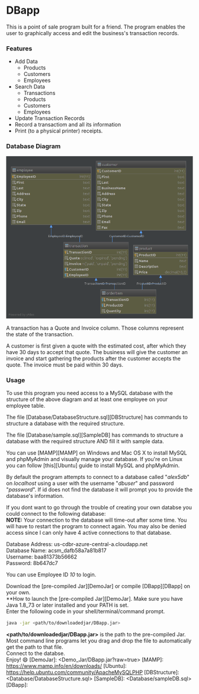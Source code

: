 # DBapp

This is a point of sale program built for a friend. The program enables the user to graphically access and edit the business's transaction records.
### Features
  - Add Data
    - Products
    - Customers
    - Employees
  - Search Data
    - Transactions
    - Products
    - Customers
    - Employees
  - Update Transaction Records
  - Record a transactiom and all its information
  - Print (to a physical printer) receipts.
  
### Database Diagram
![Database diagram](Database/diagram.png)

A transaction has a Quote and Invoice column. Those columns represent the state of the transaction.

A customer is first given a quote with the estimated cost, after which they have 30 days to accept that quote.
The business will give the customer an invoice and start gathering the products after the customer accepts the quote. The invoice must be paid within 30 days.

### Usage
To use this program you need access to a MySQL database with the structure of the above diagram and at least one employee on your employee table.

The file [Database/DatabaseStructure.sql][DBStructure] has commands to structure a database with the required structure. 

The file [Database/sample.sql][SampleDB] has commands to structure a database with the required structure AND fill it with sample data. 

You can use [MAMP][MAMP] on Windows and Mac OS X to install MySQL and phpMyAdmin and visually manage your database.
If you're on Linux you can follow [this][Ubuntu] guide to install MySQL and phpMyAdmin.

By default the program attempts to connect to a database called "*alex5db*" on *localhost* using a user with the username "*dbuser*" and password "*password*". If id does not find the database it will prompt you to provide the database's information.

If you dont want to go through the trouble of creating your own databse you could connect to the following database:  
**NOTE:** Your connection to the database will time-out after some time. You will have to restart the program to connect again. You may also be denied access since I can only have 4 active connections to that database.  

Database Address: us-cdbr-azure-central-a.cloudapp.net  
Database Name: acsm_dafb58a7a81b817  
Username: baa81373b56662  
Password: 8b647dc7  

You can use Employee ID *10* to login.
    

Download the [pre-compiled Jar][DemoJar] or compile [DBapp][DBapp] on your own.  
**How to launch the [pre-compiled Jar][DemoJar].
Make sure you have Java 1.8_73 or later installed and your PATH is set.  
Enter the following code in your shell/terminal/command prompt.  
```sh
java -jar <path/to/downloadedjar/DBapp.jar>
```  
**<path/to/downloadedjar/DBapp.jar>** is the path to the pre-compiled Jar. Most command line programs let you drag and drop the file to automatically get the path to that file.  
Connect to the databse.  
Enjoy! :smile:
   [DemoJar]: <Demo_Jar/DBapp.jar?raw=true>
   [MAMP]: <https://www.mamp.info/en/downloads/>
   [Ubuntu]: <https://help.ubuntu.com/community/ApacheMySQLPHP>
   [DBStructure]: <Database/DatabaseStructure.sql>
   [SampleDB]: <Database/sampleDB.sql>
   [DBapp]: <DBapp/>
